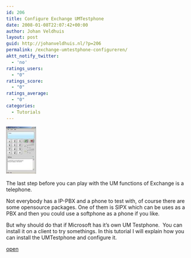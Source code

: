 ```yaml
---
id: 206
title: Configure Exchange UMTestphone
date: 2008-01-08T22:07:42+00:00
author: Johan Veldhuis
layout: post
guid: http://johanveldhuis.nl/?p=206
permalink: /exchange-umtestphone-configureren/
aktt_notify_twitter:
  - 'no'
ratings_users:
  - "0"
ratings_score:
  - "0"
ratings_average:
  - "0"
categories:
  - Tutorials
---
```

[![Exchange 2007](/wp-content/uploads/2008/03/exchange2.thumbnail.jpg)](/wp-content/uploads/2008/03/exchange2.jpg "Exchange 2007")

The last step before you can play with the UM functions of Exchange is a telephone.

Not everybody has a IP-PBX and a phone to test with, of course there are some opensource packages. One of them is SIPX which can be uses as a PBX and then you could use a softphone as a phone if you like.

But why should do that if Microsoft has it&#8217;s own UM Testphone.  You can install it on a client to try somethings. In this tutorial I will explain how you can install the UMTestphone and configure it.

[open](http://johanveldhuis.nl/?page_id=186)